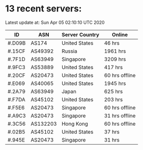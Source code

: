 # 13 recent servers:

Latest update at: Sun Apr 05 02:10:10 UTC 2020

| ID | ASN | Server Country | Online |
| -- | --- | -------------- | ------ |
| #.D09B | AS174 | United States | 46 hrs |
| #.15CF | AS49392 | Russia | 1961 hrs |
| #.7F1D | AS63949 | Singapore | 3209 hrs |
| #.9FC3 | AS53889 | United States | 417 hrs |
| #.20CF | AS20473 | United States | 60 hrs offline |
| #.E069 | AS40065 | United States | 1945 hrs |
| #.2A79 | AS63949 | Japan | 625 hrs |
| #.F7DA | AS45102 | United States | 203 hrs |
| #.F5E6 | AS20473 | Singapore | 60 hrs offline |
| #.A9C3 | AS20473 | Singapore | 31 hrs offline |
| #.3C56 | AS132203 | Hong Kong | 60 hrs offline |
| #.02B5 | AS45102 | United States | 37 hrs |
| #.945E | AS20473 | Singapore | 31 hrs |

